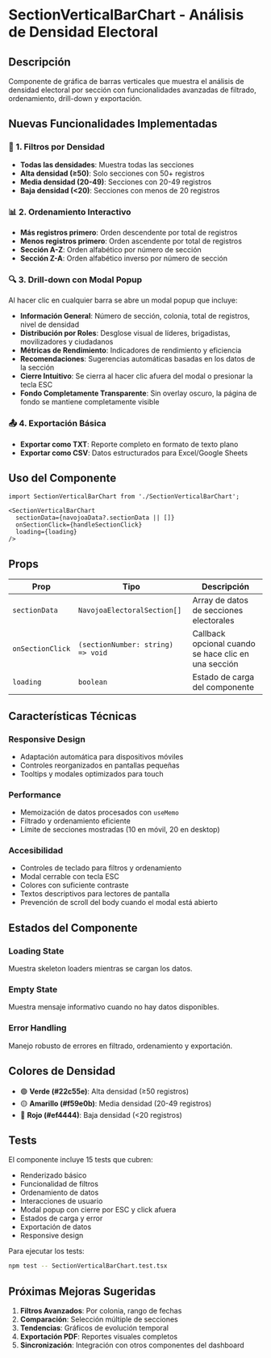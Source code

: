 # SectionVerticalBarChart - Análisis de Densidad Electoral

## Descripción
Componente de gráfica de barras verticales que muestra el análisis de densidad electoral por sección con funcionalidades avanzadas de filtrado, ordenamiento, drill-down y exportación.

## Nuevas Funcionalidades Implementadas

### 🎯 1. Filtros por Densidad
- **Todas las densidades**: Muestra todas las secciones
- **Alta densidad (≥50)**: Solo secciones con 50+ registros
- **Media densidad (20-49)**: Secciones con 20-49 registros  
- **Baja densidad (<20)**: Secciones con menos de 20 registros

### 📊 2. Ordenamiento Interactivo
- **Más registros primero**: Orden descendente por total de registros
- **Menos registros primero**: Orden ascendente por total de registros
- **Sección A-Z**: Orden alfabético por número de sección
- **Sección Z-A**: Orden alfabético inverso por número de sección

### 🔍 3. Drill-down con Modal Popup
Al hacer clic en cualquier barra se abre un modal popup que incluye:
- **Información General**: Número de sección, colonia, total de registros, nivel de densidad
- **Distribución por Roles**: Desglose visual de líderes, brigadistas, movilizadores y ciudadanos
- **Métricas de Rendimiento**: Indicadores de rendimiento y eficiencia
- **Recomendaciones**: Sugerencias automáticas basadas en los datos de la sección
- **Cierre Intuitivo**: Se cierra al hacer clic afuera del modal o presionar la tecla ESC
- **Fondo Completamente Transparente**: Sin overlay oscuro, la página de fondo se mantiene completamente visible

### 📤 4. Exportación Básica
- **Exportar como TXT**: Reporte completo en formato de texto plano
- **Exportar como CSV**: Datos estructurados para Excel/Google Sheets

## Uso del Componente

```tsx
import SectionVerticalBarChart from './SectionVerticalBarChart';

<SectionVerticalBarChart 
  sectionData={navojoaData?.sectionData || []}
  onSectionClick={handleSectionClick}
  loading={loading}
/>
```

## Props

| Prop | Tipo | Descripción |
|------|------|-------------|
| `sectionData` | `NavojoaElectoralSection[]` | Array de datos de secciones electorales |
| `onSectionClick` | `(sectionNumber: string) => void` | Callback opcional cuando se hace clic en una sección |
| `loading` | `boolean` | Estado de carga del componente |

## Características Técnicas

### Responsive Design
- Adaptación automática para dispositivos móviles
- Controles reorganizados en pantallas pequeñas
- Tooltips y modales optimizados para touch

### Performance
- Memoización de datos procesados con `useMemo`
- Filtrado y ordenamiento eficiente
- Límite de secciones mostradas (10 en móvil, 20 en desktop)

### Accesibilidad
- Controles de teclado para filtros y ordenamiento
- Modal cerrable con tecla ESC
- Colores con suficiente contraste
- Textos descriptivos para lectores de pantalla
- Prevención de scroll del body cuando el modal está abierto

## Estados del Componente

### Loading State
Muestra skeleton loaders mientras se cargan los datos.

### Empty State
Muestra mensaje informativo cuando no hay datos disponibles.

### Error Handling
Manejo robusto de errores en filtrado, ordenamiento y exportación.

## Colores de Densidad

- 🟢 **Verde (#22c55e)**: Alta densidad (≥50 registros)
- 🟡 **Amarillo (#f59e0b)**: Media densidad (20-49 registros)  
- 🔴 **Rojo (#ef4444)**: Baja densidad (<20 registros)

## Tests

El componente incluye 15 tests que cubren:
- Renderizado básico
- Funcionalidad de filtros
- Ordenamiento de datos
- Interacciones de usuario
- Modal popup con cierre por ESC y click afuera
- Estados de carga y error
- Exportación de datos
- Responsive design

Para ejecutar los tests:
```bash
npm test -- SectionVerticalBarChart.test.tsx
```

## Próximas Mejoras Sugeridas

1. **Filtros Avanzados**: Por colonia, rango de fechas
2. **Comparación**: Selección múltiple de secciones
3. **Tendencias**: Gráficos de evolución temporal
4. **Exportación PDF**: Reportes visuales completos
5. **Sincronización**: Integración con otros componentes del dashboard